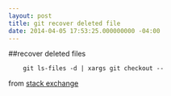 ```yaml
---
layout: post
title: git recover deleted file
date: 2014-04-05 17:53:25.000000000 -04:00
---
```

##recover deleted files

		git ls-files -d | xargs git checkout --

from [stack exchange](https://stackoverflow.com/questions/953481/restore-a-deleted-file-in-a-git-repo)
